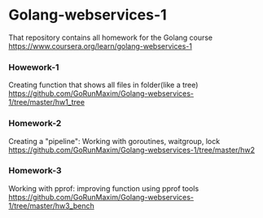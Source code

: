 # Golang-webservices-1
That repository contains all homework for the Golang course https://www.coursera.org/learn/golang-webservices-1

### Howework-1
  Creating function that shows all files in folder(like a tree)
  https://github.com/GoRunMaxim/Golang-webservices-1/tree/master/hw1_tree

### Homework-2
  Creating a "pipeline": Working with goroutines, waitgroup, lock
  https://github.com/GoRunMaxim/Golang-webservices-1/tree/master/hw2
  
### Homework-3
  Working with pprof: improving function using pprof tools
  https://github.com/GoRunMaxim/Golang-webservices-1/tree/master/hw3_bench



